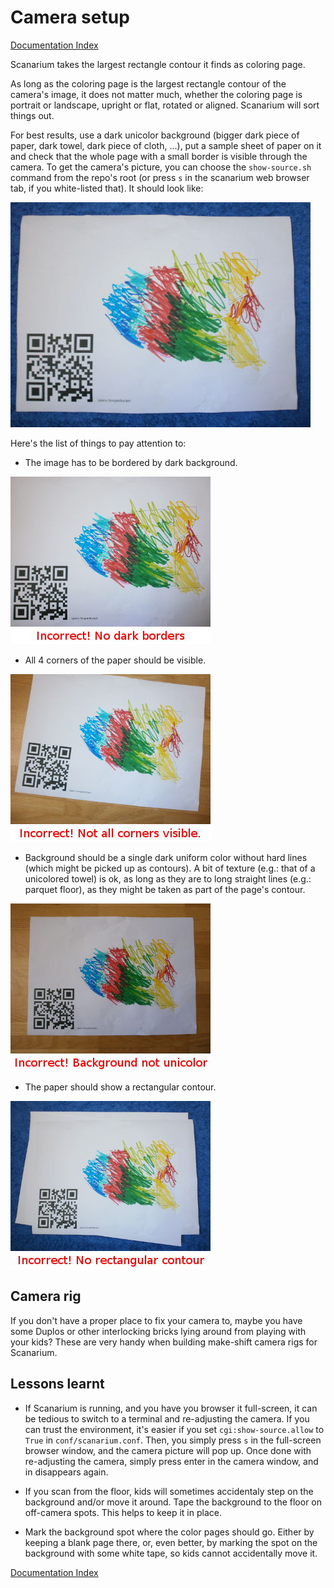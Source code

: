 # Camera setup

[Documentation Index](index.md)

Scanarium takes the largest rectangle contour it finds as coloring page.

As long as the coloring page is the largest rectangle contour of the camera's
image, it does not matter much, whether the coloring page is portrait or
landscape, upright or flat, rotated or aligned. Scanarium will sort things out.

For best results, use a dark unicolor background (bigger dark piece of paper,
dark towel, dark piece of cloth, ...), put a sample sheet of paper on it and
check that the whole page with a small border is visible through the camera. To
get the camera's picture, you can choose the `show-source.sh` command from the
repo's root (or press `s` in the scanarium web browser tab, if you white-listed
that). It should look like:

![](images/camera-setup-good.jpg)

Here's the list of things to pay attention to:

* The image has to be bordered by dark background.

![](images/camera-setup-wrong-no-borders.jpg)

* All 4 corners of the paper should be visible.

![](images/camera-setup-wrong-not-all-corners.jpg)

* Background should be a single dark uniform color without hard lines (which
might be picked up as contours). A bit of texture (e.g.: that of a unicolored
towel) is ok, as long as they are to long straight lines (e.g.: parquet floor),
as they might be taken as part of the page's contour.

![](images/camera-setup-wrong-background-not-uni.jpg)

* The paper should show a rectangular contour.

![](images/camera-setup-wrong-no-rectangle-countour.jpg)



## Camera rig

If you don't have a proper place to fix your camera to, maybe you have some
Duplos or other interlocking bricks lying around from playing with your kids?
These are very handy when building make-shift camera rigs for Scanarium.



## Lessons learnt

* If Scanarium is running, and you have you browser it full-screen, it can be
tedious to switch to a terminal and re-adjusting the camera. If you can trust
the environment, it's easier if you set `cgi:show-source.allow` to `True` in
`conf/scanarium.conf`. Then, you simply press `s` in the full-screen browser
window, and the camera picture will pop up. Once done with re-adjusting the
camera, simply press enter in the camera window, and in disappears again.

* If you scan from the floor, kids will sometimes accidentaly step on the
background and/or move it around. Tape the background to the floor on off-camera
spots. This helps to keep it in place.

* Mark the background spot where the color pages should go. Either by keeping a
blank page there, or, even better, by marking the spot on the background with
some white tape, so kids cannot accidentally move it.

[Documentation Index](index.md)
